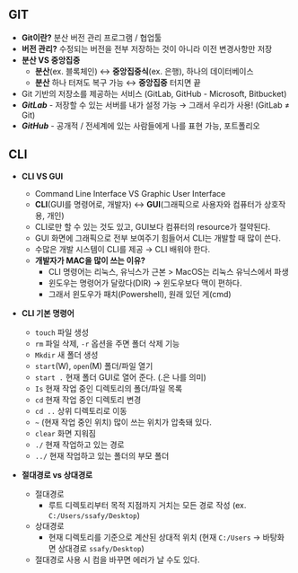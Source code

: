 ## GIT
- **Git이란?** 분산 버전 관리 프로그램 / 협업툴
- **버전 관리?** 수정되는 버전을 전부 저장하는 것이 아니라 이전 변경사항만 저장
- **분산 VS 중앙집중**
    - **분산**(ex. 블록체인) ↔ **중앙집중식**(ex. 은행), 하나의 데이터베이스
    - **분산** 하나 터져도 복구 가능 ↔ **중앙집중** 터지면 끝
- Git 기반의 저장소를 제공하는 서비스 (GitLab, GitHub - Microsoft, Bitbucket)
- ***GitLab*** - 저장할 수 있는 서버를 내가 설정 가능 → 그래서 우리가 사용! (GitLab ≠ Git)
- ***GitHub*** - 공개적 / 전세계에 있는 사람들에게 나를 표현 가능, 포트폴리오

## CLI
- **CLI VS GUI**
    - Command Line Interface VS Graphic User Interface
    - **CLI**(GUI를 명령어로, 개발자) ↔ **GUI**(그래픽으로 사용자와 컴퓨터가 상호작용, 개인)
    - CLI로만 할 수 있는 것도 있고, GUI보다 컴퓨터의 resource가 절약된다.
    - GUI 화면에 그래픽으로 전부 보여주기 힘들어서 CLI는 개발할 때 많이 쓴다.
    - 수많은 개발 시스템이 CLI를 제공 → CLI 배워야 한다.
    - **개발자가 MAC을 많이 쓰는 이유?**
        - CLI 명령어는 리눅스, 유닉스가 근본 > MacOS는 리눅스 유닉스에서 파생
        - 윈도우는 명령어가 달랐다(DIR) → 윈도우보다 맥이 편하다.
        - 그래서 윈도우가 패치(Powershell), 원래 있던 게(cmd)
        
- **CLI 기본 명령어**
    - `touch` 파일 생성
    - `rm` 파일 삭제, `-r` 옵션을 주면 폴더 삭제 기능
    - `Mkdir` 새 폴더 생성
    - `start`(W), `open`(M) 폴더/파일 열기
    - `start .` 현재 폴더 GUI로 열어 준다. (.은 나를 의미)
    - `Is` 현재 작업 중인 디렉토리의 폴더/파일 목록
    - `cd` 현재 작업 중인 디렉토리 변경
    - `cd ..` 상위 디렉토리로 이동
    - `~` (현재 작업 중인 위치) 많이 쓰는 위치가 압축돼 있다.
    - `clear` 화면 지워짐
    - `./` 현재 작업하고 있는 경로
    - `../` 현재 작업하고 있는 폴더의 부모 폴더

- **절대경로 vs 상대경로**
    - 절대경로
        - 루트 디렉토리부터 목적 지점까지 거치는 모든 경로 작성 (ex. `C:/Users/ssafy/Desktop`)
    - 상대경로
        - 현재 디렉토리를 기준으로 계산된 상대적 위치 (현재 `C:/Users` → 바탕화면 상대경로 `ssafy/Desktop`)
    - 절대경로 사용 시 컴을 바꾸면 에러가 날 수도 있다.
